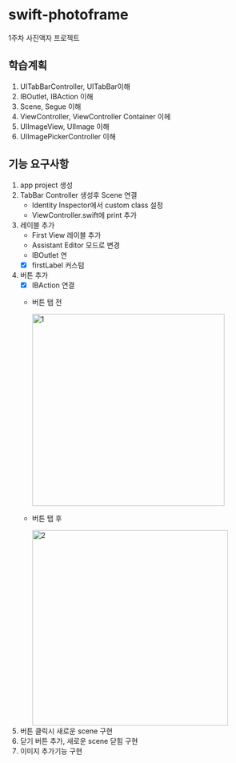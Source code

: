 # swift-photoframe
1주차 사진액자 프로젝트

## 학습계획
1. UITabBarController, UITabBar이해
2. IBOutlet, IBAction 이해
3. Scene, Segue 이해
4. ViewController, ViewController Container 이헤
5. UIImageView, UIImage 이해
6. UIImagePickerController 이해

## 기능 요구사항
1. app project 생성
2. TabBar Controller 생성후 Scene 연결
    - Identity Inspector에서 custom class 설정
    - ViewController.swift에 print 추가
3. 레이블 추가
    - First View 레이블 추가
    - Assistant Editor 모드로 변경
    - IBOutlet 연
    - [x] firstLabel 커스텀
4. 버튼 추가
    - [x] IBAction 연결
    - 버튼 탭 전
    
        <img width="384" alt="1" src="https://user-images.githubusercontent.com/86761640/223652431-fdd78e4a-99f9-42f7-97b1-d7e4b64da097.png">
    - 버튼 탭 후
    
        <img width="391" alt="2" src="https://user-images.githubusercontent.com/86761640/223652443-46d97d3e-0cf9-44c3-9fea-01bbd906604a.png">
5. 버튼 클릭시 새로운 scene 구현
6. 닫기 버튼 추가, 새로운 scene 닫힘 구현
7. 이미지 추가기능 구현
